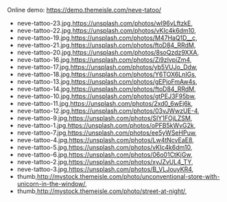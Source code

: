 Online demo: https://demo.themeisle.com/neve-tatoo/


- neve-tattoo-23.jpg,https://unsplash.com/photos/wI96vLftzkE,
- neve-tattoo-22.jpg,https://unsplash.com/photos/vKIc4k6dm10,
- neve-tattoo-19.jpg,https://unsplash.com/photos/M47HaQ1D__c,
- neve-tattoo-21.jpg,https://unsplash.com/photos/ftoD84_RRdM,
- neve-tattoo-20.jpg,https://unsplash.com/photos/8soQzdz9XXA,
- neve-tattoo-16.jpg,https://unsplash.com/photos/Zi9zlvpiZm4,
- neve-tattoo-17.jpg,https://unsplash.com/photos/yb5VUJo_Ddw,
- neve-tattoo-18.jpg,https://unsplash.com/photos/Y6TOX6LnIGs,
- neve-tattoo-13.jpg,https://unsplash.com/photos/gEPjoFmAw4s,
- neve-tattoo-14.jpg,https://unsplash.com/photos/ftoD84_RRdM,
- neve-tattoo-10.jpg,https://unsplash.com/photos/gtPEJ3F95bw,
- neve-tattoo-11.jpg,https://unsplash.com/photos/2xd0_6wEj6k,
- neve-tattoo-12.jpg,https://unsplash.com/photos/03vJWwzUE-4,
- neve-tattoo-9.jpg,https://unsplash.com/photos/SIY1FOjLZSM,
- neve-tattoo-1.jpg,https://unsplash.com/photos/oPFB5kWvG2k,
- neve-tattoo-7.jpg,https://unsplash.com/photos/ee5yWSeHPuw,
- neve-tattoo-4.jpg,https://unsplash.com/photos/Lw4tNcvEaE8,
- neve-tattoo-5.jpg,https://unsplash.com/photos/vKIc4k6dm10,
- neve-tattoo-6.jpg,https://unsplash.com/photos/06o01CtKjGw,
- neve-tattoo-2.jpg,https://unsplash.com/photos/xyJZvUL4_TY,
- neve-tattoo-3.jpg,https://unsplash.com/photos/B_VLJouyKR4,
- thumb,http://mystock.themeisle.com/photo/unconventional-store-with-unicorn-in-the-window/,
- thumb,http://mystock.themeisle.com/photo/street-at-night/,


